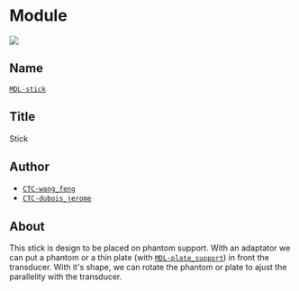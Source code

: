 # Module
![](viewme.png)

## Name
[`MDL-stick`]()

## Title
Stick

## Author
* [`CTC-wang_feng`]()
* [`CTC-dubois_jerome`]()

## About
This stick is design to be placed on phantom support. With an adaptator we can put a phantom or a thin plate (with [`MDL-plate_support`]()) in front the transducer. With it's shape, we can rotate the phantom or plate to ajust the parallelity with the transducer.